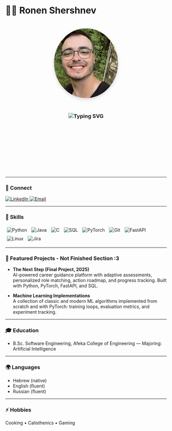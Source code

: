 # 👨‍💻 Ronen Shershnev

<div align="center">
  <img src="Screenshot 2025-09-18 at 18.10.25.png" alt="Ronen Shershnev" width="200" style="border-radius: 50%; margin: 20px 0; transition: transform 0.3s ease, box-shadow 0.3s ease; box-shadow: 0 4px 12px rgba(0,0,0,0.15);" onmouseover="this.style.transform='scale(1.05)'; this.style.boxShadow='0 8px 25px rgba(0,0,0,0.25)'" onmouseout="this.style.transform='scale(1)'; this.style.boxShadow='0 4px 12px rgba(0,0,0,0.15)'">
</div>

<h3 align="center">
  <img src="https://readme-typing-svg.demolab.com?font=Fira+Code&size=22&duration=2000&pause=1000&color=2D9CDB&center=true&vCenter=true&width=600&lines=Software+Engineer+%7C+AI+%26+ML+%7C+Problem+Solver" alt="Typing SVG" />
</h3>

<div style="opacity: 0; animation: fadeIn 1s ease-in-out 0.5s forwards;">
  <p>I'm a 4th-year Software Engineering student at Afeka College of Engineering, specializing in **Artificial Intelligence**. I build practical, data-driven solutions with experience in **machine learning**, **deep learning (PyTorch)**, and **algorithmic problem solving**. My background includes leadership in the military where I led teams and operated mission-critical systems.</p>
  
  <p>I'm driven by using **AI to solve real-world problems** and I love shipping end-to-end solutions: from data to deployment.</p>
</div>

<style>
  @keyframes fadeIn {
    from { opacity: 0; transform: translateY(20px); }
    to { opacity: 1; transform: translateY(0); }
  }
</style>

---

### 🔗 Connect

<p align="left">
  <a href="https://www.linkedin.com/in/ronen-shershnev-079b88382/">
    <img alt="LinkedIn" title="Connect on LinkedIn" src="https://custom-icon-badges.demolab.com/badge/-LinkedIn-blue?style=for-the-badge&logo=linkedin&logoColor=white"/>
  </a>
  <a href="mailto:xendone1@gmail.com">
    <img alt="Email" title="Email me" src="https://custom-icon-badges.demolab.com/badge/-Email-red?style=for-the-badge&logo=gmail&logoColor=white"/>
  </a>
</p>

---

### 🧰 Skills

<p align="left">
  <img alt="Python" width="30px" src="https://cdn.jsdelivr.net/gh/devicons/devicon/icons/python/python-original.svg" style="transition: transform 0.2s ease; margin: 5px;" onmouseover="this.style.transform='translateY(-3px)'" onmouseout="this.style.transform='translateY(0)'"/>
  <img alt="Java" width="30px" src="https://cdn.jsdelivr.net/gh/devicons/devicon/icons/java/java-original.svg" style="transition: transform 0.2s ease; margin: 5px;" onmouseover="this.style.transform='translateY(-3px)'" onmouseout="this.style.transform='translateY(0)'"/>
  <img alt="C" width="30px" src="https://cdn.jsdelivr.net/gh/devicons/devicon/icons/c/c-original.svg" style="transition: transform 0.2s ease; margin: 5px;" onmouseover="this.style.transform='translateY(-3px)'" onmouseout="this.style.transform='translateY(0)'"/>
  <img alt="SQL" width="30px" src="https://cdn.jsdelivr.net/gh/devicons/devicon/icons/mysql/mysql-original.svg" style="transition: transform 0.2s ease; margin: 5px;" onmouseover="this.style.transform='translateY(-3px)'" onmouseout="this.style.transform='translateY(0)'"/>
  <img alt="PyTorch" width="30px" src="https://cdn.jsdelivr.net/gh/devicons/devicon/icons/pytorch/pytorch-original.svg" style="transition: transform 0.2s ease; margin: 5px;" onmouseover="this.style.transform='translateY(-3px)'" onmouseout="this.style.transform='translateY(0)'"/>
  <img alt="Git" width="30px" src="https://cdn.jsdelivr.net/gh/devicons/devicon/icons/git/git-original.svg" style="transition: transform 0.2s ease; margin: 5px;" onmouseover="this.style.transform='translateY(-3px)'" onmouseout="this.style.transform='translateY(0)'"/>
  <img alt="FastAPI" width="30px" src="https://cdn.jsdelivr.net/gh/devicons/devicon/icons/fastapi/fastapi-original.svg" style="transition: transform 0.2s ease; margin: 5px;" onmouseover="this.style.transform='translateY(-3px)'" onmouseout="this.style.transform='translateY(0)'"/>
  <img alt="Linux" width="30px" src="https://cdn.jsdelivr.net/gh/devicons/devicon/icons/linux/linux-original.svg" style="transition: transform 0.2s ease; margin: 5px;" onmouseover="this.style.transform='translateY(-3px)'" onmouseout="this.style.transform='translateY(0)'"/>
  <img alt="Jira" width="30px" src="https://cdn.jsdelivr.net/gh/devicons/devicon/icons/jira/jira-original.svg" style="transition: transform 0.2s ease; margin: 5px;" onmouseover="this.style.transform='translateY(-3px)'" onmouseout="this.style.transform='translateY(0)'"/>
</p>

---

### 📌 Featured Projects - Not Finished Section :3

- **The Next Step (Final Project, 2025)**  
  AI-powered career guidance platform with adaptive assessments, personalized role matching, action roadmap, and progress tracking. Built with Python, PyTorch, FastAPI, and SQL.

- **Machine Learning Implementations**  
  A collection of classic and modern ML algorithms implemented from scratch and with PyTorch: training loops, evaluation metrics, and experiment tracking.

---

### 🎓 Education

- B.Sc. Software Engineering, Afeka College of Engineering — Majoring: Artificial Intelligence

---

### 🌍 Languages

- Hebrew (native)  
- English (fluent)  
- Russian (fluent)  

---

### ⚡ Hobbies

Cooking • Calisthenics • Gaming